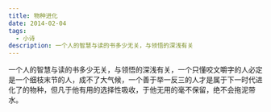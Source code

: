 ```yaml
---
title: 物种进化
date: 2014-02-04
tags:
  - 小诗
description: 一个人的智慧与读的书多少无关，与领悟的深浅有关
---
```


一个人的智慧与读的书多少无关，与领悟的深浅有关，一个只懂咬文嚼字的人必定是一个细枝末节的人，成不了大气候，一个善于举一反三的人才是属于下一时代进化了的物种，但凡于他有用的选择性吸收，于他无用的毫不保留，绝不会拖泥带水。